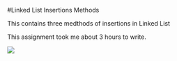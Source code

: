 #Linked List Insertions Methods

This contains three medthods of insertions in Linked List

This assignment took me about 3 hours to write.

![](/assets/ll_insertions.jpg)
